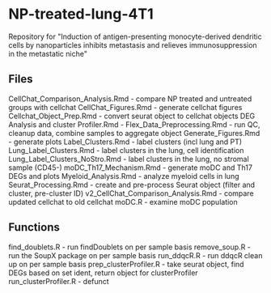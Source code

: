 # NP-treated-lung-4T1
Repository for "Induction of antigen-presenting monocyte-derived dendritic cells by nanoparticles inhibits metastasis and relieves immunosuppression in the metastatic niche"

## Files 
CellChat_Comparison_Analysis.Rmd - compare NP treated and untreated groups with cellchat 
CellChat_Figures.Rmd - generate cellchat figures 
Cellchat_Object_Prep.Rmd - convert seurat object to cellchat objects
DEG Analysis and cluster Profiler.Rmd - 
Flex_Data_Preprocessing.Rmd - run QC, cleanup data, combine samples to aggregate object 
Generate_Figures.Rmd - generate plots 
Label_Clusters.Rmd - label clusters (incl lung and PT)
Lung_Label_Clusters.Rmd - label clusters in the lung, cell identification
Lung_Label_Clusters_NoStro.Rmd - label clusters in the lung, no stromal sample (CD45-)
moDC_Th17_Mechanism.Rmd - generate moDC and Th17 DEGs and plots 
Myeloid_Analysis.Rmd - analyze myeloid cells in lung 
Seurat_Processing.Rmd - create and pre-process Seurat object (filter and cluster, pre-cluster ID) 
v2_CellChat_Comparison_Analysis.Rmd - compare updated cellchat to old cellchat 
moDC.R - examine moDC population 

## Functions
find_doublets.R - run findDoublets on per sample basis 
remove_soup.R - run the SoupX package on per sample basis
run_ddqcR.R - run ddqcR clean up on per sample basis 
prep_clusterProfiler.R - take seurat object, find DEGs based on set ident, return object for clusterProfiler 
run_clusterProfiler.R - defunct 
